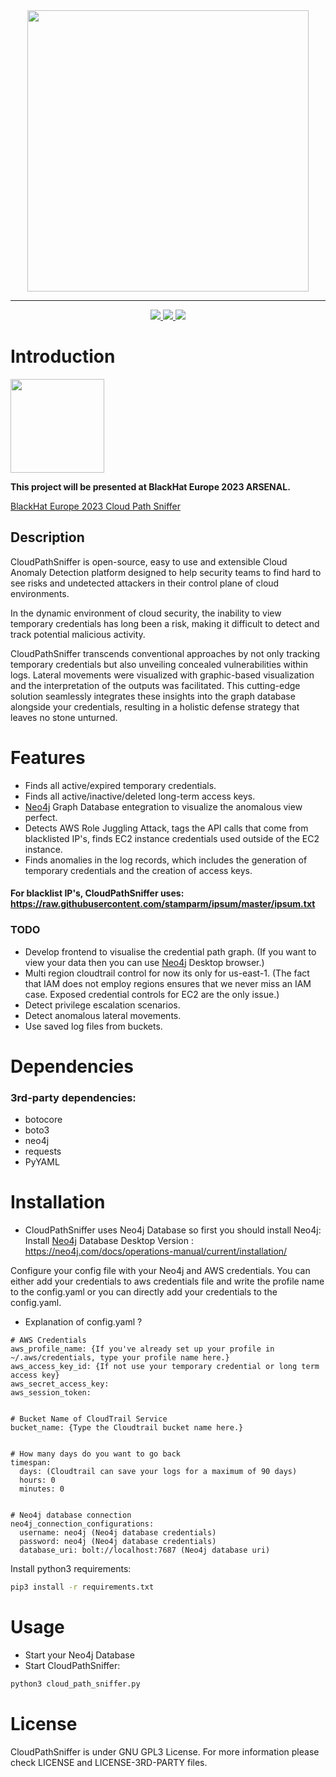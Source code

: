 <div align="center">
<img width="450px" src="https://github.com/AyberkHalac/CloudPathSniffer/assets/9082447/23a0ed48-9aa6-43bd-ab8a-9b1670eb15ee">
</div>

<hr>

<div align="center">
 <a href="https://www.linkedin.com/in/ayberkhalac/">
    <img src="https://img.shields.io/badge/license-GPLv3-blue">
 </a>
 <a href="https://github.com/ayberkhalac/CloudPathSniffer/issues">
    <img src="https://img.shields.io/github/issues/ayberkhalac/CloudPathSniffer">
 </a>
 <a href="https://github.com/AyberkHalac/CloudPathSniffer/stargazers">
    <img src="https://img.shields.io/github/stars/ayberkhalac/CloudPathSniffer?color=red&style=flat-square">
 </a>
</div>

# Introduction

<img src="https://pbs.twimg.com/profile_images/882639407748046849/lc0tYBlW_400x400.jpg" width="150px">

<b>This project will be presented at BlackHat Europe 2023 ARSENAL.</b>

<a href="https://www.blackhat.com/eu-23/arsenal/schedule/index.html#cloudpathsniffer-detect-and-visualize-abnormal-lateral-movements-in-cloud-35745">
BlackHat Europe 2023 Cloud Path Sniffer</a>

## Description

CloudPathSniffer is open-source, easy to use and extensible Cloud Anomaly Detection platform designed to help security
teams to find hard to see risks and undetected attackers in their control plane of cloud environments.

In the dynamic environment of cloud security, the inability to view temporary credentials has long been a risk, making
it difficult to detect and track potential malicious activity.

CloudPathSniffer transcends conventional approaches by not only tracking temporary credentials but also unveiling
concealed vulnerabilities within logs. Lateral movements were visualized with graphic-based visualization and the
interpretation of the outputs was facilitated. This cutting-edge solution seamlessly integrates these insights into the
graph database alongside your credentials, resulting in a holistic defense strategy that leaves no stone unturned.

# Features

- Finds all active/expired temporary credentials.
- Finds all active/inactive/deleted long-term access keys.
- [Neo4j](https://neo4j.com/) Graph Database entegration to visualize the anomalous view perfect.
- Detects AWS Role Juggling Attack, tags the API calls that come from blacklisted IP's, finds EC2 instance credentials
  used outside of the EC2 instance.
- Finds anomalies in the log records, which includes the generation of temporary credentials and the creation of access
  keys.

#### For blacklist IP's, CloudPathSniffer uses: https://raw.githubusercontent.com/stamparm/ipsum/master/ipsum.txt

### TODO

- Develop frontend to visualise the credential path graph. (If you want to view your data then you can
  use [Neo4j](https://neo4j.com/) Desktop browser.)
- Multi region cloudtrail control for now its only for us-east-1. (The fact that IAM does not employ regions ensures
  that we never miss an IAM case. Exposed credential controls for EC2 are the only issue.)
- Detect privilege escalation scenarios.
- Detect anomalous lateral movements.
- Use saved log files from buckets.

# Dependencies

### 3rd-party dependencies:

- botocore
- boto3
- neo4j
- requests
- PyYAML

# Installation

- CloudPathSniffer uses Neo4j Database so first you should install Neo4j:
  Install [Neo4j](https://neo4j.com/) Database Desktop
  Version : https://neo4j.com/docs/operations-manual/current/installation/

Configure your config file with your Neo4j and AWS credentials. You can either add your credentials to aws credentials
file and write the profile name to the config.yaml or you can directly add your credentials to the config.yaml.

- Explanation of config.yaml ?

```
# AWS Credentials
aws_profile_name: {If you've already set up your profile in ~/.aws/credentials, type your profile name here.}
aws_access_key_id: {If not use your temporary credential or long term access key}
aws_secret_access_key:
aws_session_token:


# Bucket Name of CloudTrail Service
bucket_name: {Type the Cloudtrail bucket name here.}


# How many days do you want to go back
timespan:
  days: (Cloudtrail can save your logs for a maximum of 90 days)
  hours: 0
  minutes: 0


# Neo4j database connection
neo4j_connection_configurations:
  username: neo4j (Neo4j database credentials)
  password: neo4j (Neo4j database credentials)
  database_uri: bolt://localhost:7687 (Neo4j database uri)
```

Install python3 requirements:

```sh
pip3 install -r requirements.txt
```

# Usage

- Start your Neo4j Database
- Start CloudPathSniffer:

```sh
python3 cloud_path_sniffer.py
```

# License

CloudPathSniffer is under GNU GPL3 License. For more information please check LICENSE and LICENSE-3RD-PARTY files.
